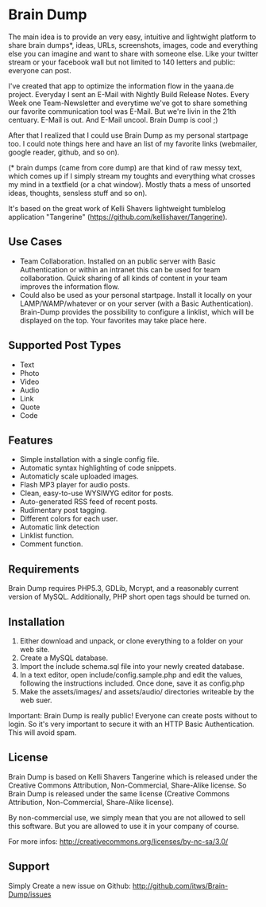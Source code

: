 Brain Dump
==========
The main idea is to provide an very easy, intuitive and lightwight platform to share brain dumps*, ideas, URLs, screenshots, images,
code and everything else you can imagine and want to share with someone else. Like your twitter stream or your facebook wall but not
limited to 140 letters and public: everyone can post.

I've created that app to optimize the information flow in the yaana.de project. Everyday I sent an E-Mail with Nightly Build Release
Notes. Every Week one Team-Newsletter and everytime we've got to share something our favorite communication tool was E-Mail. But we're
livin in the 21th centuary. E-Mail is out. And E-Mail uncool. Brain Dump is cool ;)

After that I realized that I could use Brain Dump as my personal startpage too. I could note things here and have an list of my
favorite links (webmailer, google reader, github, and so on).

(* brain dumps (came from core dump) are that kind of raw messy text, which comes up if I simply stream my toughts and everything what
crosses my mind in a textfield (or a chat window). Mostly thats a mess of unsorted ideas, thoughts, sensless stuff and so on).

It's based on the great work of Kelli Shavers lightweight tumblelog application "Tangerine" (https://github.com/kellishaver/Tangerine).


Use Cases
---------
- Team Collaboration. Installed on an public server with Basic Authentication or within an intranet this can be used for team
  collaboration. Quick sharing of all kinds of content in your team improves the information flow.
- Could also be used as your personal startpage. Install it locally on your LAMP/WAMP/whatever or on your server (with a Basic
  Authentication). Brain-Dump provides the possibility to configure a linklist, which will be displayed on the top. Your favorites may
  take place here.



Supported Post Types
--------------------
- Text
- Photo
- Video
- Audio
- Link
- Quote
- Code


Features
--------
- Simple installation with a single config file.
- Automatic syntax highlighting of code snippets.
- Automaticly scale uploaded images.
- Flash MP3 player for audio posts.
- Clean, easy-to-use WYSIWYG editor for posts.
- Auto-generated RSS feed of recent posts.
- Rudimentary post tagging.
- Different colors for each user.
- Automatic link detection
- Linklist function.
- Comment function.


Requirements
------------
Brain Dump requires PHP5.3, GDLib, Mcrypt, and a reasonably current version of MySQL. Additionally, PHP short open tags should be turned on.


Installation
------------
1. Either download and unpack, or clone everything to a folder on your web site. 
2. Create a MySQL database.
3. Import the include schema.sql file into your newly created database.
4. In a text editor, open include/config.sample.php and edit the values, following the instructions included. Once done, save it as config.php
5. Make the assets/images/ and assets/audio/ directories writeable by the web suer.

Important: Brain Dump is really public! Everyone can create posts without to login. So it's very important to secure it with an HTTP
Basic Authentication. This will avoid spam.


License
-------
Brain Dump is based on Kelli Shavers Tangerine which is released under the Creative Commons Attribution, Non-Commercial, Share-Alike license.
So Brain Dump is released under the same license (Creative Commons Attribution, Non-Commercial, Share-Alike license).

By non-commercial use, we simply mean that you are not allowed to sell this software. But you are allowed to use it in your company of
course.

For more infos: http://creativecommons.org/licenses/by-nc-sa/3.0/


Support
-------
Simply Create a new issue on Github: http://github.com/itws/Brain-Dump/issues

